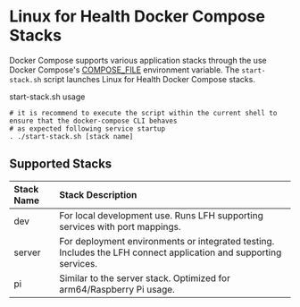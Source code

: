 # Linux for Health Docker Compose Stacks

Docker Compose supports various application stacks through the use Docker Compose's [COMPOSE_FILE](https://docs.docker.com/compose/reference/envvars/#compose_file) environment variable.
The `start-stack.sh` script launches Linux for Health Docker Compose stacks.

start-stack.sh usage
```shell script
# it is recommend to execute the script within the current shell to ensure that the docker-compose CLI behaves
# as expected following service startup
. ./start-stack.sh [stack name]
```

## Supported Stacks
| Stack Name | Stack Description |
| :--- | :--- |
| dev | For local development use. Runs LFH supporting services with port mappings. |
| server | For deployment environments or integrated testing. Includes the LFH connect application and supporting services. |
| pi | Similar to the server stack. Optimized for arm64/Raspberry Pi usage. |
